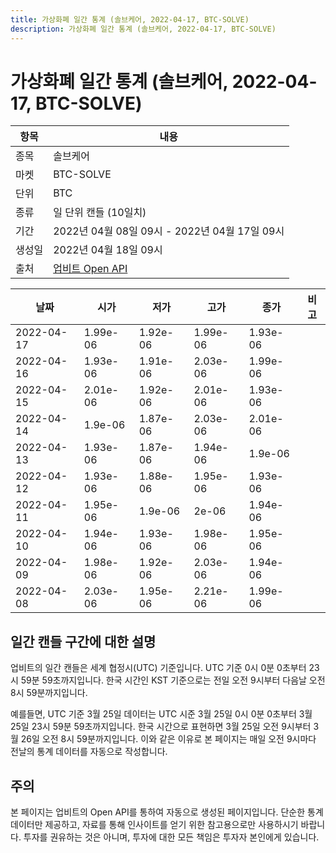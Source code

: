 ```yaml
---
title: 가상화폐 일간 통계 (솔브케어, 2022-04-17, BTC-SOLVE)
description: 가상화폐 일간 통계 (솔브케어, 2022-04-17, BTC-SOLVE)
---
```



가상화폐 일간 통계 (솔브케어, 2022-04-17, BTC-SOLVE)
===

|항목|내용|
|--|--|
|종목|솔브케어|
|마켓|BTC-SOLVE|
|단위|BTC|
|종류|일 단위 캔들 (10일치)|
|기간|2022년 04월 08일 09시 - 2022년 04월 17일 09시|
|생성일|2022년 04월 18일 09시|
|출처|[업비트 Open API](https://docs.upbit.com)|


|날짜|시가|저가|고가|종가|비고|
|--|--|--|--|--|--|
|2022-04-17|1.99e-06|1.92e-06|1.99e-06|1.93e-06|    |
|2022-04-16|1.93e-06|1.91e-06|2.03e-06|1.99e-06|    |
|2022-04-15|2.01e-06|1.92e-06|2.01e-06|1.93e-06|    |
|2022-04-14|1.9e-06|1.87e-06|2.03e-06|2.01e-06|    |
|2022-04-13|1.93e-06|1.87e-06|1.94e-06|1.9e-06|    |
|2022-04-12|1.93e-06|1.88e-06|1.95e-06|1.93e-06|    |
|2022-04-11|1.95e-06|1.9e-06|2e-06|1.94e-06|    |
|2022-04-10|1.94e-06|1.93e-06|1.98e-06|1.95e-06|    |
|2022-04-09|1.98e-06|1.92e-06|2.03e-06|1.94e-06|    |
|2022-04-08|2.03e-06|1.95e-06|2.21e-06|1.99e-06|    |


일간 캔들 구간에 대한 설명
---


업비트의 일간 캔들은 세계 협정시(UTC) 기준입니다. 
UTC 기준 0시 0분 0초부터 23시 59분 59초까지입니다. 
한국 시간인 KST 기준으로는 전일 오전 9시부터 다음날 오전 8시 59분까지입니다. 


예를들면, UTC 기준 3월 25일 데이터는 UTC 시준 3월 25일 0시 0분 0초부터 3월 25일 23시 59분 59초까지입니다. 
한국 시간으로 표현하면 3월 25일 오전 9시부터 3월 26일 오전 8시 59분까지입니다. 
이와 같은 이유로 본 페이지는 매일 오전 9시마다 전날의 통계 데이터를 자동으로 작성합니다. 


주의
---


본 페이지는 업비트의 Open API를 통하여 자동으로 생성된 페이지입니다. 
단순한 통계 데이터만 제공하고, 자료를 통해 인사이트를 얻기 위한 참고용으로만 사용하시기 바랍니다. 
투자를 권유하는 것은 아니며, 투자에 대한 모든 책임은 투자자 본인에게 있습니다. 
